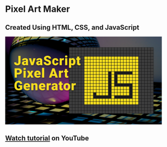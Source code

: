# Pixel Art Maker
## Created Using HTML, CSS, and JavaScript
![preview](preview.png)
## [Watch tutorial](https://youtu.be/wZZyhrJxZRU) on YouTube
